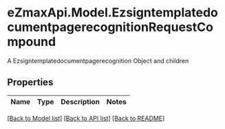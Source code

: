 # eZmaxApi.Model.EzsigntemplatedocumentpagerecognitionRequestCompound
A Ezsigntemplatedocumentpagerecognition Object and children

## Properties

Name | Type | Description | Notes
------------ | ------------- | ------------- | -------------

[[Back to Model list]](../README.md#documentation-for-models) [[Back to API list]](../README.md#documentation-for-api-endpoints) [[Back to README]](../README.md)

